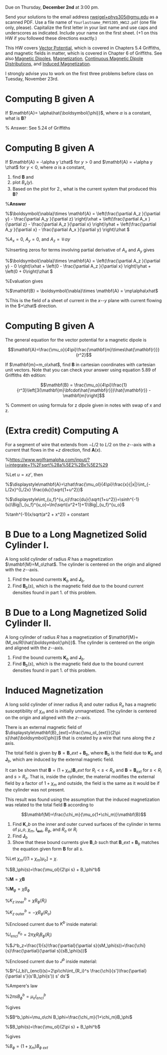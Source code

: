 Due on Thursday, **December 2nd** at 3:00 pm.

Send your solutions to the email address rweigel+phys305@gmu.edu as a scanned PDF. Use a file name of `Yourlastname_PHYS305_HW12.pdf` (one file only, please). Capitalize the first letter in your last name and use caps and underscores as indicated. Include your name on the first sheet. (+1 on this HW if you followed these directions exactly.)

This HW covers [Vector Potential](vector_potential.html), which is covered in Chapters 5.4 Griffiths, and magnetic fields in matter, which is covered in Chapter 6 of Griffiths. See also [Magnetic Dipoles](magnetic_dipoles.html), [Magnetization](magnetization.html), [Continuous Magnetic Dipole Distributions](continuous_magnetic_dipole_distributions.html), and [Induced Magnetization](induced_magnetization.html).

I strongly advise you to work on the first three problems before class on Tuesday, November 23rd. 

# Computing $\mathbf{B}$ given $\mathbf{A}$

If $\mathbf{A}= \alpha\hat{\boldsymbol{\phi}}$, where $\alpha$ is a constant, what is $\mathbf{B}$?

% Answer: See 5.24 of Griffiths

# Computing $\mathbf{B}$ given $\mathbf{A}$

If $\mathbf{A} = -\alpha y \zhat$ for $y\gt 0$ and $\mathbf{A} = +\alpha y \zhat$ for $y\lt 0$, where $\alpha$ is a constant,

1. find $\mathbf{B}$ and
2. plot $B_x(y)$.
3. Based on the plot for 2., what is the current system that produced this $\mathbf{B}$?

%**Answer**

%$\boldsymbol{\nabla}\times \mathbf{A} = \left(\frac{\partial A_z }{\partial y} - \frac{\partial A_y }{\partial z} \right)\xhat +  \left(\frac{\partial A_x }{\partial z} - \frac{\partial A_z }{\partial x} \right)\yhat +  \left(\frac{\partial A_y }{\partial x} - \frac{\partial A_x }{\partial y} \right)\zhat $

%$A_x=0$, $A_y=0$, and $A_z=\mp \alpha y$

%Inserting zeros for terms involving partial derivative of $A_x$ and $A_y$ gives

%$\boldsymbol{\nabla}\times \mathbf{A} = \left(\frac{\partial A_z }{\partial y} - 0 \right)\xhat +  \left(0 - \frac{\partial A_z }{\partial x} \right)\yhat +  \left(0 + 0\right)\zhat $

%Evaluation gives

%$\mathbf{B} = \boldsymbol{\nabla}\times \mathbf{A} = \mp\alpha\xhat$

%This is the field of a sheet of current in the $x$--$y$ plane with current flowing in the $+\zhat$ direction.

# Computing $\mathbf{B}$ given $\mathbf{A}$

The general equation for the vector potential for a magnetic dipole is

$$\mathbf{A}=\frac{\mu_o}{4\pi}\frac{\mathbf{m}\times\hat{\mathbf{r}}}{r^2}$$

If $\mathbf{m}=m_o\xhat$, find $\mathbf{B}$ in cartesian coordinates with cartesian unit vectors. Note that you can check your answer using equation 5.89 of Griffiths 4th edition:

$$\mathbf{B} = \frac{\mu_o}{4\pi}\frac{1}{r^3}\left[3(\mathbf{m}\bfcdot\hat{\mathbf{r}})\hat{\mathbf{r}} - \mathbf{m}\right]$$

% Comment on using formula for z dipole given in notes with swap of x and z.

# (Extra credit) Computing $\mathbf{A}$

For a segment of wire that extends from $-L/2$ to $L/2$ on the $z$--axis with a current that flows in the $+z$ direction, find $\mathbf{A}(x)$.

%https://www.wolframalpha.com/input/?i=integrate+1%2Fsqrt%28a%5E2%2Bx%5E2%29

%Let $u=xz'$, then

%$\displaystyle\mathbf{A}=\zhat\frac{\mu_oI}{4\pi}\frac{x}{|x|}\int_{-L/2x}^{L/2x} \frac{du}{\sqrt{1+u^2}}$

%$\displaystyle\int_{u_f}^{u_o}\frac{du}{\sqrt{1+u^2}}=\sinh^{-1}(u)\Big|\_{u_f}^{u_o}=\ln(\sqrt{u^2+1}+1)\Big|_{u_f}^{u_o}$

%tanh^(-1)(x/sqrt(a^2 + x^2)) + constant

# $\mathbf{B}$ Due to a Long Magnetized Solid Cylinder I.

A long solid cylinder of radius $R$ has a magnetization $\mathbf{M}=M_o\zhat$. The cylinder is centered on the origin and aligned with the $z$--axis.

1. Find the bound currents $\mathbf{K}_b$ and $\mathbf{J}_b$.
2. Find $\mathbf{B}_b(s)$, which is the magnetic field due to the bound current densities found in part 1. of this problem.

# $\mathbf{B}$ Due to a Long Magnetized Solid Cylinder II.

A long cylinder of radius $R$ has a magnetization of $\mathbf{M}=(M_os/R)\hat{\boldsymbol{\phi}}$. The cylinder is centered on the origin and aligned with the $z$--axis.

1. Find the bound currents $\mathbf{K}_b$ and $\mathbf{J}_b$.
2. Find $\mathbf{B}_b(s)$, which is the magnetic field due to the bound current densities found in part 1. of this problem.

# Induced Magnetization

A long solid cylinder of inner radius $R_i$ and outer radius $R_o$ has a magnetic susceptibility of $\chi_m$ and is initially unmagnetized. The cylinder is centered on the origin and aligned with the $z$--axis.

There is an external magnetic field of $\displaystyle\mathbf{B}_{ext}=\frac{\mu_oI_{ext}}{2\pi s}\hat{\boldsymbol{\phi}}$ that is created by a wire that runs along the $z$ axis.

The total field is given by $\mathbf{B}=\mathbf{B}\_{ext} + \mathbf{B}_{b}$, where $\mathbf{B}_b$ is the field due to $\mathbf{K}_b$ and $\mathbf{J}_b$, which are induced by the external magnetic field. 

It can be shown that $\mathbf{B}=(1+\chi_m)\mathbf{B}\_{ext}$ for $R_i\lt s\lt R_o$ and $\mathbf{B}=\mathbf{B}_{ext}$ for $s\lt R_i$ and $s\gt R_o$. That is, inside the cylinder, the material modifies the external field by a factor of $1+\chi_m$ and outside, the field is the same as it would be if the cylinder was not present.

This result was found using the assumption that the induced magnetization was related to the total field $\mathbf{B}$ according to

$$\mathbf{M}=\frac{\chi_m}{\mu_o(1+\chi_m)}\mathbf{B}$$

1. Find $\mathbf{K}\_b$ on the inner and outer curved surfaces of the cylinder in terms of $\mu\_o$, $\chi_m$, <strike>I<sub>ext</sub></strike>, $B_{\phi}$, and $R_o$ or $R_i$
2. Find $\mathbf{J}_b$
2. Show that these bound currents give $\mathbf{B}\_b$ such that $\mathbf{B}\_{ext} + \mathbf{B}_{b}$ matches the equation given form $\mathbf{B}$ for all $s$.

%Let $\chi_m/[(1+\chi_m)\mu_o]=\chi$.

%$B_\phi(s)=\frac{\mu_oI}{2\pi s} + B_\phi^b$

%$\mathbf{M}=\chi\mathbf{B}$

%$\mathbf{M}_\phi=\chi B_\phi$

%$K^b_{z\text{ inner}}=\chi B_\phi(R_i)$

%$K^b_{z\text{ outer}}=-\chi B_\phi(R_o)$

%Enclosed current due to $K^b$ inside material:

%$I^{K_b}_{encl}=2\pi\chi R_i B_\phi(R_i)$

%$J^b_z=\frac{1}{s}\frac{\partial}{\partial s}(sM_\phi(s))=\frac{\chi}{s}\frac{\partial}{\partial s}(sB_\phi(s))$

%Enclosed current due to $J^b$ inside material:

%$I^{J_b}\_{encl}(s)=2\pi\chi\int_{R_i}^s \frac{\chi}{s'}\frac{\partial}{\partial s'}(s'B_\phi(s')) s' ds'$

%Ampere's law

%$2\pi s B^b_\phi = \mu_oI^b_{encl}$

%gives

%$B^b_\phi=\mu_o\chi B_\phi=\frac{\chi_m}{1+\chi_m}B_\phi$

%$B_\phi(s)=\frac{\mu_oI}{2\pi s} + B_\phi^b$

%gives

%$B_\phi=(1+\chi_m)B_{\phi\text{ }ext}$